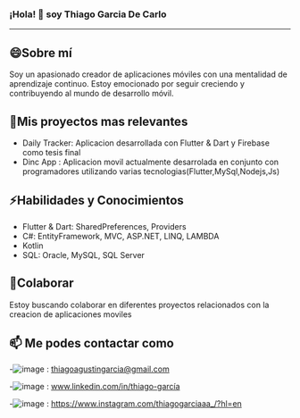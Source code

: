 ### ¡Hola! 👋 soy Thiago Garcia De Carlo
---------------------------------------------------------------------

😄Sobre mí
---------------------------------------------------------------------
Soy un apasionado creador de aplicaciones móviles con una mentalidad de aprendizaje continuo. Estoy emocionado por seguir creciendo y contribuyendo al mundo de desarrollo móvil.


🔭Mis proyectos mas relevantes
----------------------------------------------------------------------
- Daily Tracker: Aplicacion desarrollada con Flutter & Dart y Firebase como tesis final
- Dinc App : Aplicacion movil actualmente desarrolada en conjunto con programadores utilizando varias tecnologias(Flutter,MySql,Nodejs,Js)

⚡Habilidades y Conocimientos
---------------------------------------------------------------------

- Flutter & Dart: SharedPreferences, Providers
- C#: EntityFramework, MVC, ASP.NET, LINQ, LAMBDA
- Kotlin
- SQL: Oracle, MySQL, SQL Server

👯Colaborar
----------------------------------------------------------------------
Estoy buscando colaborar en diferentes proyectos relacionados con la creacion de aplicaciones moviles



📫 Me podes contactar como
----------------------------------------------------------------------
-![image](https://github.com/thiago-mobile/thiago-mobile/assets/157446380/77dd352b-91d8-42ec-a5f5-aad4b70de60a)
: thiagoagustingarcia@gmail.com

-![image](https://github.com/thiago-mobile/thiago-mobile/assets/157446380/062c49b8-f8cb-4066-b48c-014df99c5778)
: www.linkedin.com/in/thiago-garcía

-![image](https://github.com/thiago-mobile/thiago-mobile/assets/157446380/8301418f-7b0e-4bff-80ad-5db0e6eb5fdb)
: https://www.instagram.com/thiagogarciaaa_/?hl=en



